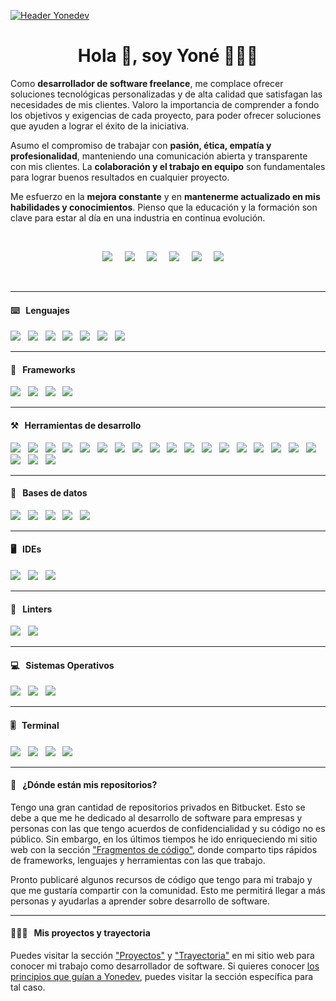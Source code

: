 [![Header Yonedev](https://res.cloudinary.com/dcllw95id/images/v1689187983/yonedev/Yonedev-Github/Yonedev-Github.png?_i=AA)](https://yone.dev/)

<!--
  README.md basado en el originla de David Flores https://github.com/dfloresdev/dfloresdev
-->
  
<h1 align='center'>Hola 👋, soy Yoné 🧑🏻‍💻</h1>

<p >
  Como <strong>desarrollador de software freelance</strong>, me complace ofrecer soluciones tecnológicas personalizadas y de alta calidad que satisfagan las necesidades de mis clientes. Valoro la importancia de comprender a fondo los objetivos y exigencias de cada proyecto, para poder ofrecer soluciones que ayuden a lograr el éxito de la iniciativa.
</p>

<p >
   Asumo el compromiso de trabajar con <strong>pasión, ética, empatía y profesionalidad</strong>, manteniendo una comunicación abierta y transparente con mis clientes. La <strong>colaboración y el trabajo en equipo</strong> son fundamentales para lograr buenos resultados en cualquier proyecto.
</p>

<p >
   Me esfuerzo en la <strong>mejora constante</strong> y en <strong>mantenerme actualizado en mis habilidades y conocimientos</strong>. Pienso que la educación y la formación son clave para estar al día en una industria en continua evolución.
</p>
<br>
<p align='center'>
  <a href="https://linkedin.yone.dev"><img src="https://img.shields.io/badge/linkedin-%230077B5.svg?&style=for-the-badge&logo=linkedin&logoColor=white" /></a>&nbsp;&nbsp;&nbsp;&nbsp;
  <a href="https://instagram.yone.dev"><img src="https://img.shields.io/static/v1?style=for-the-badge&message=Instagram&color=E4405F&logo=Instagram&logoColor=FFFFFF&label=" /></a>&nbsp;&nbsp;&nbsp;&nbsp;
  <a href="https://twitter.yone.dev"><img src="https://img.shields.io/badge/twitter-%231DA1F2.svg?&style=for-the-badge&logo=twitter&logoColor=white" /></a>&nbsp;&nbsp;&nbsp;&nbsp;
  <a href="https://facebook.yone.dev"><img src="https://img.shields.io/static/v1?style=for-the-badge&message=Facebook&color=1877F2&logo=Facebook&logoColor=FFFFFF&label=" /></a>&nbsp;&nbsp;&nbsp;&nbsp;
  <a href="https://links.yone.dev"><img src="https://img.shields.io/static/v1?style=for-the-badge&message=Linktree&color=222222&logo=Linktree&logoColor=43E55E&label=" /></a>&nbsp;&nbsp;&nbsp;&nbsp;
  <a href="mailto:hi@yone.dev?subject=Hola%20Yoné"><img src="https://img.shields.io/static/v1?style=for-the-badge&message=Mail&color=EA4335&logo=Gmail&logoColor=FFFFFF&label=" /></a>&nbsp;&nbsp;&nbsp;&nbsp
</p>
<br>
<hr>

<!--
  https://github.com/progfay/shields-with-icon/blob/master/Snippets.md
  -->


<h4>⌨️&nbsp;&nbsp;&nbsp;Lenguajes</h4>
<p >
  <img src="https://img.shields.io/badge/javascript%20-%23F7DF1E.svg?&style=for-the-badge&logo=javascript&logoColor=white" />&nbsp;&nbsp;
  <img src="https://img.shields.io/static/v1?style=for-the-badge&message=TypeScript&color=3178C6&logo=TypeScript&logoColor=FFFFFF&label=" />&nbsp;&nbsp;
  <img src="https://img.shields.io/static/v1?style=for-the-badge&message=PHP&color=777BB4&logo=PHP&logoColor=FFFFFF&label=" />&nbsp;&nbsp;
  <img src="https://img.shields.io/static/v1?style=for-the-badge&message=Python&color=3776AB&logo=Python&logoColor=FFFFFF&label=" />&nbsp;&nbsp;
  <img src="https://img.shields.io/badge/html5%20-%23e34f26.svg?&style=for-the-badge&logo=html5&logoColor=white" />&nbsp;&nbsp;
  <img src="https://img.shields.io/badge/css3%20-%231572B6.svg?&style=for-the-badge&logo=css3&logoColor=white" />&nbsp;&nbsp;
  <img src="https://img.shields.io/static/v1?style=for-the-badge&message=JSON&color=000000&logo=JSON&logoColor=FFFFFF&label=" />&nbsp;&nbsp;
</p>
<hr>

<h4>🧰&nbsp;&nbsp;&nbsp;Frameworks</h4>
<p >
  <img src="https://img.shields.io/static/v1?style=for-the-badge&message=Nuxt.js&color=222222&logo=Nuxt.js&logoColor=00DC82&label=" />&nbsp;&nbsp;
   <img src="https://img.shields.io/static/v1?style=for-the-badge&message=Astro&color=FF5D01&logo=Astro&logoColor=FFFFFF&label=" />&nbsp;&nbsp;
  <img src="https://img.shields.io/static/v1?style=for-the-badge&message=React+Native&color=222222&logo=React&logoColor=61DAFB&label=" />&nbsp;&nbsp;
  <img src="https://img.shields.io/static/v1?style=for-the-badge&message=Symfony&color=000000&logo=Symfony&logoColor=FFFFFF&label=" />&nbsp;&nbsp;
</p>
<hr>

<h4>⚒&nbsp;&nbsp;&nbsp;Herramientas de desarrollo</h4>
<p >
  <img src="https://img.shields.io/badge/node.js%20-%23339933.svg?&style=for-the-badge&logo=node.js&logoColor=white" />&nbsp;&nbsp;
  <img src="https://img.shields.io/badge/express%20-%23339933.svg?&style=for-the-badge&logo=express&logoColor=white" />&nbsp;&nbsp;
  <img src="https://img.shields.io/static/v1?style=for-the-badge&message=Vuex&color=222222&logo=Vue.js&logoColor=4FC08D&label=" />&nbsp;&nbsp;
  <img src="https://img.shields.io/badge/redux%20-%23764ABC.svg?&style=for-the-badge&logo=redux&logoColor=white" />&nbsp;&nbsp;
  <img src="https://img.shields.io/static/v1?style=for-the-badge&message=Doctrine&color=FE8439&logo=doctrine&logoColor=000000&label=" />&nbsp;&nbsp;
  <img src="https://img.shields.io/static/v1?style=for-the-badge&message=Bootstrap&color=7952B3&logo=Bootstrap&logoColor=FFFFFF&label=" />&nbsp;&nbsp;
  <img src="https://img.shields.io/static/v1?style=for-the-badge&message=Tailwind+CSS&color=222222&logo=Tailwind+CSS&logoColor=06B6D4&label=" />&nbsp;&nbsp;
  <img src="https://img.shields.io/badge/sass%20-%23cc6699.svg?&style=for-the-badge&logo=sass&logoColor=white" />&nbsp;&nbsp;
  <img src="https://img.shields.io/static/v1?style=for-the-badge&message=PostCSS&color=DD3A0A&logo=PostCSS&logoColor=FFFFFF&label=" />&nbsp;&nbsp;
  <img src="https://img.shields.io/static/v1?style=for-the-badge&message=PWA&color=5A0FC8&logo=PWA&logoColor=FFFFFF&label=" />&nbsp;&nbsp;
  <img src="https://img.shields.io/static/v1?style=for-the-badge&message=.ENV&color=222222&logo=.ENV&logoColor=ECD53F&label=" />&nbsp;&nbsp;
  <img src="https://img.shields.io/static/v1?style=for-the-badge&message=API+REST&color=FFFFFF&logo=FastAPI&logoColor=000000&label=" />&nbsp;&nbsp;
  <img src="https://img.shields.io/static/v1?style=for-the-badge&message=JSON+Web+Tokens&color=000000&logo=JSON+Web+Tokens&logoColor=FFFFFF&label=" />&nbsp;&nbsp;
  <img src="https://img.shields.io/badge/swagger%20-%236D9A00.svg?&style=for-the-badge&logo=swagger&logoColor=white" />&nbsp;&nbsp;
  <img src="https://img.shields.io/static/v1?style=for-the-badge&message=Postman&color=FF6C37&logo=Postman&logoColor=FFFFFF&label=" />&nbsp;&nbsp;
  <img src="https://img.shields.io/badge/docker%20-%232496ED.svg?&style=for-the-badge&logo=docker&logoColor=white" />&nbsp;&nbsp;
  <img src="https://img.shields.io/static/v1?style=for-the-badge&message=diagrams.net&color=F08705&logo=diagrams.net&logoColor=FFFFFF&label=" />&nbsp;&nbsp;
  <img src="https://img.shields.io/static/v1?style=for-the-badge&message=Odoo&color=AB4C92&logo=Odoo&logoColor=AB4C92&label=" />&nbsp;&nbsp;
  <img src="https://img.shields.io/static/v1?style=for-the-badge&message=Shopify&color=222222&logo=Shopify&logoColor=7AB55C&label=" />&nbsp;&nbsp;
  <img src="https://img.shields.io/static/v1?style=for-the-badge&message=WordPress&color=21759B&logo=WordPress&logoColor=FFFFFF&label=" />&nbsp;&nbsp;
  <img src="https://img.shields.io/static/v1?style=for-the-badge&message=WooCommerce&color=96588A&logo=WooCommerce&logoColor=FFFFFF&label=" />&nbsp;&nbsp;
</p>
<hr>

<h4>💾&nbsp;&nbsp;&nbsp;Bases de datos</h4>
<p >
  <img src="https://img.shields.io/badge/mongodb%20-%2358aa50.svg?&style=for-the-badge&logo=mongodb&logoColor=white" />&nbsp;&nbsp;
  <img src="https://img.shields.io/static/v1?style=for-the-badge&message=MariaDB&color=003545&logo=MariaDB&logoColor=FFFFFF&label=" />&nbsp;&nbsp;
  <img src="https://img.shields.io/badge/mysql%20-%23016B93.svg?&style=for-the-badge&logo=mysql&logoColor=white" />&nbsp;&nbsp;
  <img src="https://img.shields.io/static/v1?style=for-the-badge&message=SQLite&color=003B57&logo=SQLite&logoColor=FFFFFF&label=" />&nbsp;&nbsp;
  <img src="https://img.shields.io/static/v1?style=for-the-badge&message=PostgreSQL&color=4169E1&logo=PostgreSQL&logoColor=FFFFFF&label=" />&nbsp;&nbsp;
</p>
<hr>

<h4>🖥️&nbsp;&nbsp;&nbsp;IDEs</h4>
<p>
  <img src="https://img.shields.io/static/v1?style=for-the-badge&message=VSCode&color=007ACC&logo=Visual+Studio+Code&logoColor=FFFFFF&label=" />&nbsp;&nbsp;
  <img src="https://img.shields.io/static/v1?style=for-the-badge&message=Xcode&color=147EFB&logo=Xcode&logoColor=FFFFFF&label=" />&nbsp;&nbsp;
  <img src="https://img.shields.io/static/v1?style=for-the-badge&message=Android+Studio&color=222222&logo=Android+Studio&logoColor=3DDC84&label=" />&nbsp;&nbsp;
</p>
<hr>

<h4>🧐&nbsp;&nbsp;&nbsp;Linters</h4>
<p>
  <img src="https://img.shields.io/static/v1?style=for-the-badge&message=ESLint&color=4B32C3&logo=ESLint&logoColor=FFFFFF&label=" />&nbsp;&nbsp;
  <img src="https://img.shields.io/static/v1?style=for-the-badge&message=Prettier&color=222222&logo=Prettier&logoColor=F7B93E&label=" />&nbsp;&nbsp;
</p>
<hr>

<h4>💻&nbsp;&nbsp;&nbsp;Sistemas Operativos</h4>
<p >
  <img src="https://img.shields.io/static/v1?style=for-the-badge&message=Ubuntu&color=E95420&logo=Ubuntu&logoColor=FFFFFF&label=" />&nbsp;&nbsp;
  <img src="https://img.shields.io/static/v1?style=for-the-badge&message=Alpine+Linux&color=0D597F&logo=Alpine+Linux&logoColor=FFFFFF&label=" />&nbsp;&nbsp;
  <img src="https://img.shields.io/static/v1?style=for-the-badge&message=macOS&color=000000&logo=macOS&logoColor=FFFFFF&label=" />&nbsp;&nbsp;
</p>
<hr>

<h4>🎚️&nbsp;&nbsp;&nbsp;Terminal</h4>
<p >
  <img src="https://img.shields.io/badge/git%20-%23F05133.svg?&style=for-the-badge&logo=git&logoColor=white" />&nbsp;&nbsp;
  <img src="https://img.shields.io/static/v1?style=for-the-badge&message=GitFlow&color=F05032&logo=Git&logoColor=FFFFFF&label=" />&nbsp;&nbsp;
  <img src="https://img.shields.io/static/v1?style=for-the-badge&message=Bitbucket&color=0052CC&logo=Bitbucket&logoColor=FFFFFF&label=" />&nbsp;&nbsp;
  <img src="https://img.shields.io/static/v1?style=for-the-badge&message=GitHub&color=181717&logo=GitHub&logoColor=FFFFFF&label=" />&nbsp;&nbsp;
  
</p>
<hr>

<h4>🤯&nbsp;&nbsp;&nbsp;¿Dónde están mis repositorios?</h4>
  <p>
    Tengo una gran cantidad de repositorios privados en Bitbucket. Esto se debe a que me he dedicado al desarrollo de software para empresas y personas con las que tengo acuerdos de confidencialidad y su código no es público. Sin embargo, en los últimos tiempos he ido enriqueciendo mi sitio web con la sección <a href="https://yone.dev/snippets/" target="_blank">"Fragmentos de código"</a>, donde comparto tips rápidos de frameworks, lenguajes y herramientas con las que trabajo.
  </p>
  <p>
    Pronto publicaré algunos recursos de código que tengo para mi trabajo y que me gustaría compartir con la comunidad. Esto me permitirá llegar a más personas y ayudarlas a aprender sobre desarrollo de software.
  </p>
<hr>  
<h4>🧑🏻‍💻&nbsp;&nbsp;&nbsp;Mis proyectos y trayectoria</h4>
<p>
   Puedes visitar la sección <a href="https://yone.dev/proyectos/" target="_blank">"Proyectos"</a> y <a href="https://yone.dev/trayectoria/" target="_blank">"Trayectoria"</a> en mi sitio web para conocer mi trabajo como desarrollador de software. Si quieres conocer <a href="https://yone.dev/principios/" target="_blank">los principios que guían a Yonedev</a>, puedes visitar la sección específica para tal caso.
  </p>
